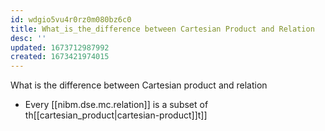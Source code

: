 ```yaml
---
id: wdgio5vu4r0rz0m080bz6c0
title: What_is_the_difference between Cartesian Product and Relation
desc: ''
updated: 1673712987992
created: 1673421974015
---
```



What is the difference between Cartesian product and relation

-   Every [[nibm.dse.mc.relation]] is a subset of th[[cartesian_product|cartesian-product]]t]]
